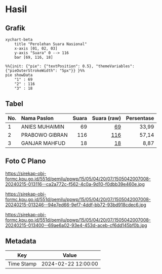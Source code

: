 # Hasil

## Grafik

```mermaid
xychart-beta
    title "Perolehan Suara Nasional"
    x-axis [01, 02, 03]
    y-axis "Suara" 0 --> 116
    bar [69, 116, 18]
```

```mermaid
%%{init: {"pie": {"textPosition": 0.5}, "themeVariables": {"pieOuterStrokeWidth": "5px"}} }%%
pie showData
    "1" : 69
    "2" : 116
    "3" : 18
```

## Tabel

| No. | Nama Paslon    | Suara | Suara (raw) | Persentase |
|:--- |:-------------- | -----:| -----------:| ----------:|
| 1   | ANIES MUHAIMIN | 69    | [69][p-1]   | 33,99      |
| 2   | PRABOWO GIBRAN | 116   | [116][p-2]  | 57,14      |
| 3   | GANJAR MAHFUD  | 18    | [18][p-3]   | 8,87       |


[p-1]: https://github.com/gigit-pemilu/pemilu-2024/blob/main/pilpres/hitung-suara/sub/15-jambi/sub/05--muaro-jambi/sub/04-maro-sebo/sub/2007-muaro-jambi/sub/008-tps/sub/paslon-1.txt
[p-2]: https://github.com/gigit-pemilu/pemilu-2024/blob/main/pilpres/hitung-suara/sub/15-jambi/sub/05--muaro-jambi/sub/04-maro-sebo/sub/2007-muaro-jambi/sub/008-tps/sub/paslon-2.txt
[p-3]: https://github.com/gigit-pemilu/pemilu-2024/blob/main/pilpres/hitung-suara/sub/15-jambi/sub/05--muaro-jambi/sub/04-maro-sebo/sub/2007-muaro-jambi/sub/008-tps/sub/paslon-3.txt

## Foto C Plano

https://sirekap-obj-formc.kpu.go.id/551d/pemilu/ppwp/15/05/04/20/07/1505042007008-20240215-013116--ca2a772c-f562-4c0a-9d10-f0dbb39e460e.jpg

https://sirekap-obj-formc.kpu.go.id/551d/pemilu/ppwp/15/05/04/20/07/1505042007008-20240215-013246--94e7ed66-9ef7-4ddf-bb72-93bd918cdec6.jpg

https://sirekap-obj-formc.kpu.go.id/551d/pemilu/ppwp/15/05/04/20/07/1505042007008-20240215-013400--69ae6a02-93e4-453d-aceb-cf6dd145bf0b.jpg


## Metadata

| Key        | Value               |
| ---------- | ------------------- |
| Time Stamp | 2024-02-22 12:00:00 |



